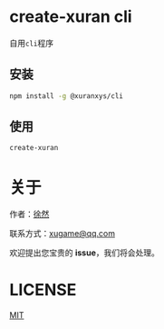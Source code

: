 # create-xuran cli

自用`cli`程序

## 安装

```bash
npm install -g @xuranxys/cli
```

## 使用

```bash
create-xuran
```

# 关于

作者：[徐然](https://github.com/xiaoxustudio)

联系方式：[xugame@qq.com](emailto://xugame@qq.com)

欢迎提出您宝贵的 **issue**，我们将会处理。

# LICENSE

[MIT](./LICENSE)
